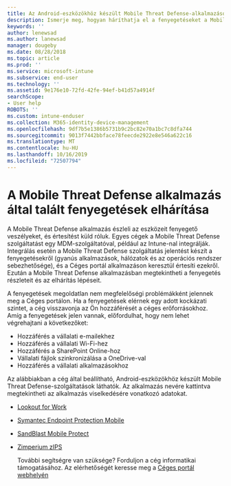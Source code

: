 ```yaml
---
title: Az Android-eszközökhöz készült Mobile Threat Defense-alkalmazások által talált biztonsági vagy alkalmazásfenyegetés feloldása
description: Ismerje meg, hogyan háríthatja el a fenyegetéseket a Mobile Threat Defense alkalmazással Android-eszközökön.
keywords: ''
author: lenewsad
ms.author: lanewsad
manager: dougeby
ms.date: 08/28/2018
ms.topic: article
ms.prod: ''
ms.service: microsoft-intune
ms.subservice: end-user
ms.technology: ''
ms.assetid: 9e176e10-72fd-42fe-94ef-b41d57a4914f
searchScope:
- User help
ROBOTS: ''
ms.custom: intune-enduser
ms.collection: M365-identity-device-management
ms.openlocfilehash: 9df7b5e1386b5731b9c2bc82e70a1bc7c8dfa744
ms.sourcegitcommit: 9013f7442bbface78feecde2922e8e546a622c16
ms.translationtype: MT
ms.contentlocale: hu-HU
ms.lasthandoff: 10/16/2019
ms.locfileid: "72507794"
---
```

# <a name="resolve-a-threat-found-by-a-mobile-threat-defense-app"></a>A Mobile Threat Defense alkalmazás által talált fenyegetések elhárítása

A Mobile Threat Defense alkalmazás észleli az eszközeit fenyegető veszélyeket, és értesítést küld róluk. Egyes cégek a Mobile Threat Defense szolgáltatást egy MDM-szolgáltatóval, például az Intune-nal integrálják. Integrálás esetén a Mobile Threat Defense szolgáltatás jelentést készít a fenyegetésekről (gyanús alkalmazások, hálózatok és az operációs rendszer sebezhetősége), és a Céges portál alkalmazáson keresztül értesíti ezekről. Ezután a Mobile Threat Defense alkalmazásban megtekintheti a fenyegetés részleteit és az elhárítás lépéseit.

A fenyegetések megoldatlan nem megfelelőségi problémákként jelennek meg a Céges portálon. Ha a fenyegetések elérnek egy adott kockázati szintet, a cég visszavonja az Ön hozzáférését a céges erőforrásokhoz. Amíg a fenyegetések jelen vannak, előfordulhat, hogy nem lehet végrehajtani a következőket:  

* Hozzáférés a vállalati e-mailekhez
* Hozzáférés a vállalati Wi-Fi-hez
* Hozzáférés a SharePoint Online-hoz
* Vállalati fájlok szinkronizálása a OneDrive-val
* Hozzáférés a vállalati alkalmazásokhoz

Az alábbiakban a cég által beállítható, Android-eszközökhöz készült Mobile Threat Defense-szolgáltatások láthatók. Az alkalmazás nevére kattintva megtekintheti az alkalmazás viselkedésére vonatkozó adatokat.  

* [Lookout for Work](you-need-to-resolve-a-threat-found-by-lookout-for-work-android.md)
* [Symantec Endpoint Protection Mobile](you-need-to-resolve-a-threat-found-by-skycure-android.md)
* [SandBlast Mobile Protect](you-need-to-resolve-a-threat-found-by-checkpoint-android.md)
* [Zimperium zIPS](you-need-to-resolve-a-threat-found-by-zips-android.md)  

  További segítségre van szüksége? Forduljon a cég informatikai támogatásához. Az elérhetőségét keresse meg a [Céges portál webhelyén](https://go.microsoft.com/fwlink/?linkid=2010980)  


